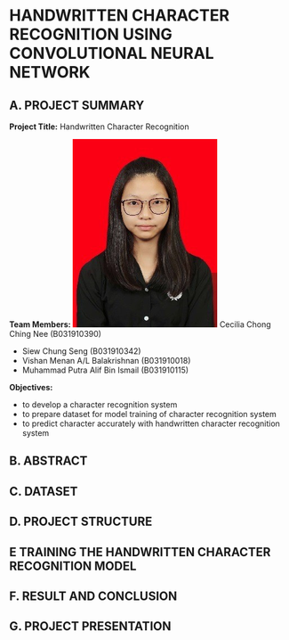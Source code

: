 # HANDWRITTEN CHARACTER RECOGNITION USING CONVOLUTIONAL NEURAL NETWORK

## A. PROJECT SUMMARY

**Project Title:** Handwritten Character Recognition

**Team Members:** 
![image](https://github.com/CeciliaChongChingNee/Artificial-Intelligence-Project/blob/main/AI-Project-Documentation/B031910390.jpg)
Cecilia Chong Ching Nee (B031910390)
- Siew Chung Seng (B031910342)
- Vishan Menan A/L Balakrishnan (B031910018)
- Muhammad Putra Alif Bin Ismail (B031910115)

**Objectives:**
- to develop a character recognition system
- to prepare dataset for model training of character recognition system
- to predict character accurately with handwritten character recognition system


##  B. ABSTRACT 



## C.  DATASET



## D.   PROJECT STRUCTURE



## E   TRAINING THE HANDWRITTEN CHARACTER RECOGNITION MODEL



## F.  RESULT AND CONCLUSION



## G.   PROJECT PRESENTATION 


